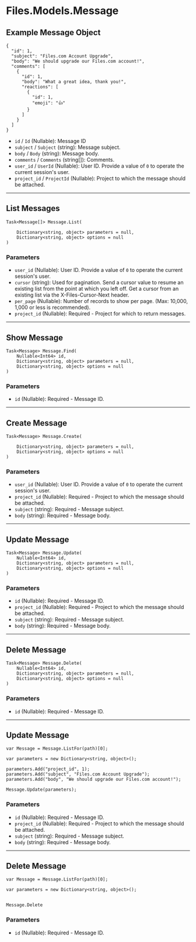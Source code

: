 # Files.Models.Message

## Example Message Object

```
{
  "id": 1,
  "subject": "Files.com Account Upgrade",
  "body": "We should upgrade our Files.com account!",
  "comments": [
    {
      "id": 1,
      "body": "What a great idea, thank you!",
      "reactions": [
        {
          "id": 1,
          "emoji": "👍"
        }
      ]
    }
  ]
}
```

* `id` / `Id`  (Nullable<Int64>): Message ID
* `subject` / `Subject`  (string): Message subject.
* `body` / `Body`  (string): Message body.
* `comments` / `Comments`  (string[]): Comments.
* `user_id` / `UserId`  (Nullable<Int64>): User ID.  Provide a value of `0` to operate the current session's user.
* `project_id` / `ProjectId`  (Nullable<Int64>): Project to which the message should be attached.


---

## List Messages

```
Task<Message[]> Message.List(
    
    Dictionary<string, object> parameters = null,
    Dictionary<string, object> options = null
)
```

### Parameters

* `user_id` (Nullable<Int64>): User ID.  Provide a value of `0` to operate the current session's user.
* `cursor` (string): Used for pagination.  Send a cursor value to resume an existing list from the point at which you left off.  Get a cursor from an existing list via the X-Files-Cursor-Next header.
* `per_page` (Nullable<Int64>): Number of records to show per page.  (Max: 10,000, 1,000 or less is recommended).
* `project_id` (Nullable<Int64>): Required - Project for which to return messages.


---

## Show Message

```
Task<Message> Message.Find(
    Nullable<Int64> id, 
    Dictionary<string, object> parameters = null,
    Dictionary<string, object> options = null
)
```

### Parameters

* `id` (Nullable<Int64>): Required - Message ID.


---

## Create Message

```
Task<Message> Message.Create(
    
    Dictionary<string, object> parameters = null,
    Dictionary<string, object> options = null
)
```

### Parameters

* `user_id` (Nullable<Int64>): User ID.  Provide a value of `0` to operate the current session's user.
* `project_id` (Nullable<Int64>): Required - Project to which the message should be attached.
* `subject` (string): Required - Message subject.
* `body` (string): Required - Message body.


---

## Update Message

```
Task<Message> Message.Update(
    Nullable<Int64> id, 
    Dictionary<string, object> parameters = null,
    Dictionary<string, object> options = null
)
```

### Parameters

* `id` (Nullable<Int64>): Required - Message ID.
* `project_id` (Nullable<Int64>): Required - Project to which the message should be attached.
* `subject` (string): Required - Message subject.
* `body` (string): Required - Message body.


---

## Delete Message

```
Task<Message> Message.Delete(
    Nullable<Int64> id, 
    Dictionary<string, object> parameters = null,
    Dictionary<string, object> options = null
)
```

### Parameters

* `id` (Nullable<Int64>): Required - Message ID.


---

## Update Message

```
var Message = Message.ListFor(path)[0];

var parameters = new Dictionary<string, object>();

parameters.Add("project_id", 1);
parameters.Add("subject", "Files.com Account Upgrade");
parameters.Add("body", "We should upgrade our Files.com account!");

Message.Update(parameters);
```

### Parameters

* `id` (Nullable<Int64>): Required - Message ID.
* `project_id` (Nullable<Int64>): Required - Project to which the message should be attached.
* `subject` (string): Required - Message subject.
* `body` (string): Required - Message body.


---

## Delete Message

```
var Message = Message.ListFor(path)[0];

var parameters = new Dictionary<string, object>();


Message.Delete
```

### Parameters

* `id` (Nullable<Int64>): Required - Message ID.
